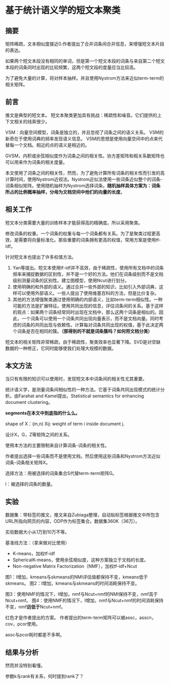 # 基于统计语义学的短文本聚类

## 摘要

矩阵稀疏，文本相似度接近0.作者提出了合并词条间合并信息，来增强短文本片段的表达。

如果两个短文本段没有相同的单词，但是第一个短文本段的词条与来自第二个短文本段的词条同时出现的比较频繁，这两个短文段的度量应当比较高。

为了避免大量的计算，将对样本抽样。并且使用Nystrom方法来近似term-term的相关矩阵。


## 前言

推文是典型的短文本。
短文本聚类更加具有挑战：稀疏性和噪音。它们提供的上下文相关的线索很少。

VSM：向量空间模型，词条是独立的，并且忽视了词条之间的语义关系。
VSM的新奇在于使用词典的频率发现语义信息。
VSM的思想是使用向量空间中的点来代替每一个文档。相近的点的语义是相近的。

GVSM，内积或余弦相似度作为词条之间的相关性。协方差矩阵和相关系数矩阵也可以用来作为词条的相关度量。

本文使用了词条之间的相关性，然而，为了避免计算所有词条的相关性而引发的高计算时间，使用Nystrom近视法。Nystrom近似法使用一些词条近似整个的词条-词条相似矩阵。使用随机抽样为Nystrom选择词条。**随机抽样具体方案为：词条所占的比例概率抽样，分母为文档空间中他们的向量的长度**。

## 相关工作

短文本分类需要大量的训练样本才能获得高的精确度。所以采用聚类。

修改词条的权重。一个词条的权重与每一个词条都有关系。为了是聚类过程更高效，是需要将向量标准化。那些重要的词条拥有更高的权值，常用方案是使用tf-idf。

针对短文本也提出了许多权值方法。
1. Yan等提出。短文本使用tf-idf并不高效，由于稀疏性，使用所有文档中的词条频率来捕捉数据的区别性，并不是一个好的方法。他们在词条级别而不是文档级别测量词条的区别性。建立图模型，使用Ncut进行划分。
2. 使用明确的和外部的语义。通过合并一些外部的知识，比如引入外部词典，这样可以使用外部语义。一些人提出了使用维基百科的方法，但是比价复杂。
3. 其他的方法增强聚类通过使用明确的内部语义，比如term-term相似性。一种可能的方法是扩展特征。使用共同出现的信息，评估词条间的关系。基于这样的观点：如果两个词条经常同时出现在文档中，那么这两个词条是相似的。因此，一个词条可以使用一个词条共同出现向量表示，而不是文档向量。同时考虑的词条的共同出现与依赖性。计算每对词条共同出现的权值，基于此决定两个词条是否在相同的簇。**（那得到的不就是词条簇吗？如何将文档分类）**

短文本的相关矩阵非常稀疏，由于稀疏性，聚类效率也显著下降。SVD是对空缺数据的一种修正，它同时能够使我们处理大规模的数据。

## 本文方法

当只有有限的知识可以使用时，发现短文本中词条间的相关性尤其重要。

统计语义学，是测量词条间相似性的一种方法。它基于词条共同出现模式的统计分析。由Farahat and Kamel提出，Statistical semantics for enhancing document clustering。

**segments在本文中到底指的什么么。**

shape of X：(m,n)
Xij: weight of term i inside document j.

设计X，G，Z等矩阵之间的关系。

使用本方法的主要限制来自计算词条-词条的相关性。

作者提出选择一些词条而不是使用文档，然后使用这些词条和Nystrom方法近似词条-词条相关矩阵X。

选择方法：用被选择的词条集合S代替term-term矩阵G。

l：被选择的词条的数量。

## 实验

数据集：带标签的推文，推文来自Zubiaga整理，自动贴标签根据推文中所包含URL所指向网页的内容，ODP作为标签集合。数据集360K（36万）。

实验数据大小从1万到10万不等。


基准线方法：（拿来做对比使用）
- K-means，加权tf-idf
- SphericalK-means，使用余弦相似度，这种方案独立于文档的长度。
- Non-negative Matrix Factorization（NMF），加权tf-idf+Ncut


图1：l增加，kmeans与skmeans的NMI评估值都保持不变，kmeans低于skmeans。
图2：l增加，kmeans与skmeans的时间消耗保持不变。

图3：使用NMF的情况下，l增加，nmf与Ncut+nmf的NMI保持不变，nmf高于Ncut+nmf。
图4：使用NMF的情况下，l增加，nmf与Ncut+nmf的时间消耗保持不变，nmf**远低于**Ncut+nmf。


红色才是作者提出的方案。
作者提出的term-term矩阵可以被assc，asscn，cov，pcor使用。

assc与pcor耗时都差不多啊。


## 结果与分析

然而并没特别看懂。

参数k与rank有关系，何时提到rank了？





















